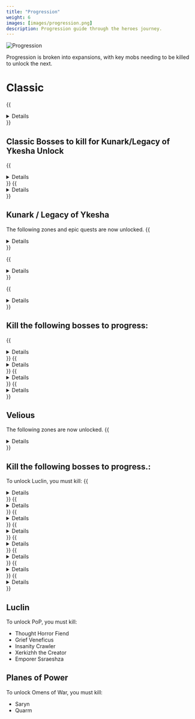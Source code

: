 ```yaml
---
title: "Progression"
weight: 6
images: [images/progression.png]
description: Progression guide through the heroes journey.
---
```


![Progression](/images/progression.webp)

Progression is broken into expansions, with key mobs needing to be killed to unlock the next.

# Classic

{{<details title="List of Classic Zones">}}
Not yet available
{{</details>}}

## Classic Bosses to kill for Kunark/Legacy of Ykesha Unlock
{{<details title="Lord Nagafen">}}
Found in Soluseks Eye, this is a Dragon that will challenge you with his Fire Breath attack.
{{</details>}}
{{<details title="Lady Vox">}}
Found in Permafrost, Lady Vox is a challenging dragon fight to not only get to, but also compete with her Complete Heal
{{</details>}}


## Kunark / Legacy of Ykesha
The following zones and epic quests are now unlocked.
{{<details title="Kunark zones">}}
-  Burning Wood
-  Chardok
-  City of Mist
-  Dalnir
-  Dreadlands
-  Emerald Jungle
-  Firiona Vie
-  Frontier Mountains
-  Howling Stones (Charasis)
-  Kaesora
-  Karnor's Castle
-  Kurn's Tower
-  Mines of Nurga
-  Old Sebilis
-  Skyfire Mountains
-  Swamp of No Hope
-  Temple of Droga
-  The Overthere
-  Timorous Deep
-  Trakanon's Teeth
-  Veeshan's Peak
{{</details>}}

{{<details title="Legacy of Ykesha zones">}}
-  Crypt of Nadox
-  Dulak's Harbor
-  Gulf of Gunthak
-  Hate's Fury, The Scorned Maiden
-  Torgiran Mines
{{</details>}}

{{<details title="Other zones">}}
-  ChardokB (Halls of Betrayal)
-  Jaggedpine Forest
-  Stonebrunt Mountains
-  Veksar
{{</details>}}


## Kill the following bosses to progress:

{{<details title="Gorenaire">}}
This dragon can normally be found wandering the snow-capped mountains of the dreadlands.
{{</details>}}
{{<details title="Severilous">}}
Found wandering the North-West corner of the Emerald Jungle.
{{</details>}}
{{<details title="Talendor">}}
Found wandering the northern area of Skyfire Mountains.
{{</details>}}
{{<details title="Trakanon">}}
Hidden in the depths of Old Sebilis behind an army of Sebilite protectors.
{{</details>}}

## Velious
The following zones are now unlocked.
{{<details title="Velious zones">}}
-  Cobalt Scar
-  Crystal Caverns
-  Dragon Necropolis
-  Eastern Wastes
-  Iceclad Ocean
-  Icewell Keep
-  Kael Drakkal
-  Plane of Growth
-  Plane of Mischief
-  Siren's Grotto
-  Skyshrine
-  Sleeper's Tomb
-  Temple of Veeshan
-  Thurgadin
-  Tower of Frozen Shadow
-  Velketor's Labyrinth
-  Wakening Land
-  Western Wastes
{{</details>}}

## Kill the following bosses to progress.:

To unlock Luclin, you must kill:
{{<details title="Wuoshi">}}
This lady dragon guards the Dragon Portal in the Wakening Lands. Casts Ceticious Cloud ((poison) 600 PB AE DD and 8-second stun) and Dragon Roar ((magic) PB AE 18-second fear).
{{</details>}}
{{<details title="Zlandicar">}}
Zlandicar is one of the final members of the first brood, he has been banished to the Dragon Necropolis
{{</details>}}
{{<details title="Klandicar">}}
Klandicar is another one of the few remaining first brood, he resides in the western wastes and serves as the sentinel keeping his banished cousin contained.
{{</details>}}
{{<details title="Lord Yelinak">}}
Lord Yelinak is the leader of the Claws of Veeshan and one of the few remaining first brood, located in Skyshrine.
{{</details>}}
{{<details title="Hraasha the Warder">}}
One of the 4 warders in Sleepers Tomb.
{{</details>}}
{{<details title="Nanzata the Warder">}}
One of the 4 warders in Sleepers Tomb.
{{</details>}}
{{<details title="Tukaarak the Warder">}}
One of the 4 warders in Sleepers Tomb.
{{</details>}}
{{<details title="Ventani the Warder">}}
One of the 4 warders in Sleepers Tomb.
{{</details>}}

## Luclin

To unlock PoP, you must kill:

- Thought Horror Fiend
- Grief Veneficus
- Insanity Crawler
- Xerkizhh the Creator
- Emporer Ssraeshza

## Planes of Power

To unlock Omens of War, you must kill:

- Saryn
- Quarm

